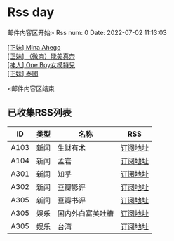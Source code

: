 # Rss day

邮件内容区开始>
Rss num: 0  Date: 2022-07-02 11:13:03 <br/>

<a href='https://www.ptt.cc/bbs/Beauty/M.1656731003.A.AD4.html'>[正妹] Mina Ahego</a><br/>
<a href='https://www.ptt.cc/bbs/Beauty/M.1656724199.A.4B6.html'>[正妹] （微肉）能美真奈</a><br/>
<a href='https://www.ptt.cc/bbs/Beauty/M.1656723309.A.E7E.html'>[神人] One Boy女模特兒</a><br/>
<a href='https://www.ptt.cc/bbs/Beauty/M.1656721142.A.5BA.html'>[正妹] 泰國</a><br/>


<邮件内容区结束

## 已收集RSS列表

| ID | 类型 | 名称  | RSS  |
| -- | -- | -- | -- | 
| A103  | 新闻 | 生财有术 | [订阅地址](https://scys.info/feed) |
| A104  | 新闻 | 孟岩  | [订阅地址](https://feedpress.me/wx-dreamytalks) |
| A301  | 新闻 | 知乎 | [订阅地址](https://www.zhihu.com/rss) |
| A302  | 新闻 | 豆瓣影评 | [订阅地址](https://www.douban.com/feed/review/movie) |
| A305  | 新闻 | 豆瓣书评 | [订阅地址](https://www.douban.com/feed/review/book) |
| A305  | 娱乐 | 国内外白富美吐槽 | [订阅地址](http://rsshub.v2fy.com:1200/weibo/user/5323541229) |
| A305  | 娱乐 | 台湾 | [订阅地址](https://www.ptt.cc/atom/beauty.xml) |
